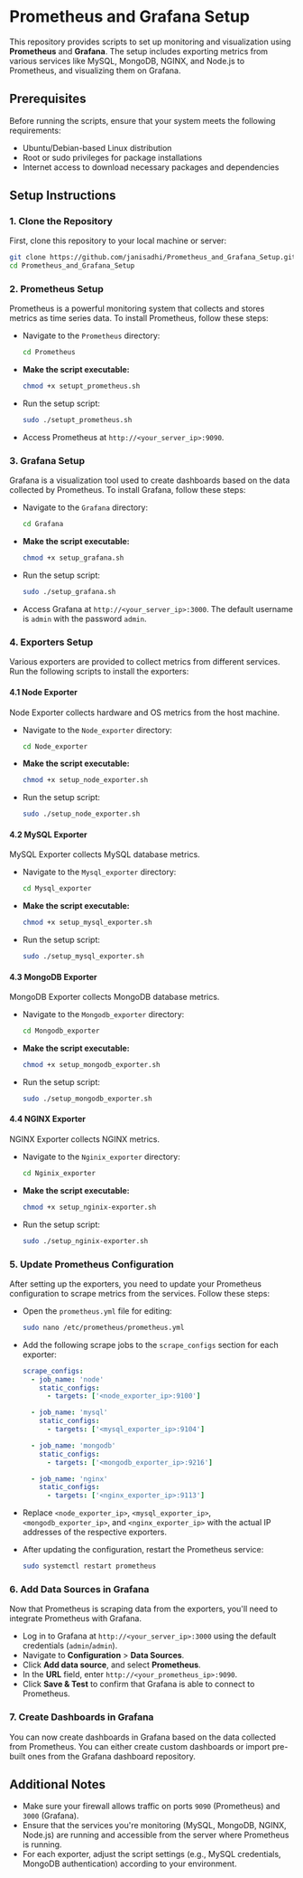 # Prometheus and Grafana Setup

This repository provides scripts to set up monitoring and visualization using **Prometheus** and **Grafana**. The setup includes exporting metrics from various services like MySQL, MongoDB, NGINX, and Node.js to Prometheus, and visualizing them on Grafana.

## Prerequisites

Before running the scripts, ensure that your system meets the following requirements:
- Ubuntu/Debian-based Linux distribution
- Root or sudo privileges for package installations
- Internet access to download necessary packages and dependencies

## Setup Instructions

### 1. Clone the Repository
First, clone this repository to your local machine or server:

```bash
git clone https://github.com/janisadhi/Prometheus_and_Grafana_Setup.git
cd Prometheus_and_Grafana_Setup
```

### 2. Prometheus Setup
Prometheus is a powerful monitoring system that collects and stores metrics as time series data. To install Prometheus, follow these steps:

- Navigate to the `Prometheus` directory:
  ```bash
  cd Prometheus
  ```

- **Make the script executable:**
  ```bash
  chmod +x setupt_prometheus.sh
  ```

- Run the setup script:
  ```bash
  sudo ./setupt_prometheus.sh
  ```

- Access Prometheus at `http://<your_server_ip>:9090`.

### 3. Grafana Setup
Grafana is a visualization tool used to create dashboards based on the data collected by Prometheus. To install Grafana, follow these steps:

- Navigate to the `Grafana` directory:
  ```bash
  cd Grafana
  ```

- **Make the script executable:**
  ```bash
  chmod +x setup_grafana.sh
  ```

- Run the setup script:
  ```bash
  sudo ./setup_grafana.sh
  ```

- Access Grafana at `http://<your_server_ip>:3000`. The default username is `admin` with the password `admin`.

### 4. Exporters Setup
Various exporters are provided to collect metrics from different services. Run the following scripts to install the exporters:

#### 4.1 Node Exporter
Node Exporter collects hardware and OS metrics from the host machine.

- Navigate to the `Node_exporter` directory:
  ```bash
  cd Node_exporter
  ```

- **Make the script executable:**
  ```bash
  chmod +x setup_node_exporter.sh
  ```

- Run the setup script:
  ```bash
  sudo ./setup_node_exporter.sh
  ```

#### 4.2 MySQL Exporter
MySQL Exporter collects MySQL database metrics.

- Navigate to the `Mysql_exporter` directory:
  ```bash
  cd Mysql_exporter
  ```

- **Make the script executable:**
  ```bash
  chmod +x setup_mysql_exporter.sh
  ```

- Run the setup script:
  ```bash
  sudo ./setup_mysql_exporter.sh
  ```

#### 4.3 MongoDB Exporter
MongoDB Exporter collects MongoDB database metrics.

- Navigate to the `Mongodb_exporter` directory:
  ```bash
  cd Mongodb_exporter
  ```

- **Make the script executable:**
  ```bash
  chmod +x setup_mongodb_exporter.sh
  ```

- Run the setup script:
  ```bash
  sudo ./setup_mongodb_exporter.sh
  ```

#### 4.4 NGINX Exporter
NGINX Exporter collects NGINX metrics.

- Navigate to the `Nginix_exporter` directory:
  ```bash
  cd Nginix_exporter
  ```

- **Make the script executable:**
  ```bash
  chmod +x setup_nginix-exporter.sh
  ```

- Run the setup script:
  ```bash
  sudo ./setup_nginix-exporter.sh
  ```

### 5. Update Prometheus Configuration
After setting up the exporters, you need to update your Prometheus configuration to scrape metrics from the services. Follow these steps:

- Open the `prometheus.yml` file for editing:
  ```bash
  sudo nano /etc/prometheus/prometheus.yml
  ```

- Add the following scrape jobs to the `scrape_configs` section for each exporter:

  ```yaml
  scrape_configs:
    - job_name: 'node'
      static_configs:
        - targets: ['<node_exporter_ip>:9100']
  
    - job_name: 'mysql'
      static_configs:
        - targets: ['<mysql_exporter_ip>:9104']

    - job_name: 'mongodb'
      static_configs:
        - targets: ['<mongodb_exporter_ip>:9216']

    - job_name: 'nginx'
      static_configs:
        - targets: ['<nginx_exporter_ip>:9113']
  ```

- Replace `<node_exporter_ip>`, `<mysql_exporter_ip>`, `<mongodb_exporter_ip>`, and `<nginx_exporter_ip>` with the actual IP addresses of the respective exporters.

- After updating the configuration, restart the Prometheus service:
  ```bash
  sudo systemctl restart prometheus
  ```

### 6. Add Data Sources in Grafana
Now that Prometheus is scraping data from the exporters, you'll need to integrate Prometheus with Grafana.

- Log in to Grafana at `http://<your_server_ip>:3000` using the default credentials (`admin`/`admin`).
- Navigate to **Configuration** > **Data Sources**.
- Click **Add data source**, and select **Prometheus**.
- In the **URL** field, enter `http://<your_prometheus_ip>:9090`.
- Click **Save & Test** to confirm that Grafana is able to connect to Prometheus.

### 7. Create Dashboards in Grafana
You can now create dashboards in Grafana based on the data collected from Prometheus. You can either create custom dashboards or import pre-built ones from the Grafana dashboard repository.

## Additional Notes
- Make sure your firewall allows traffic on ports `9090` (Prometheus) and `3000` (Grafana).
- Ensure that the services you're monitoring (MySQL, MongoDB, NGINX, Node.js) are running and accessible from the server where Prometheus is running.
- For each exporter, adjust the script settings (e.g., MySQL credentials, MongoDB authentication) according to your environment.

